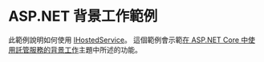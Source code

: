 # <a name="aspnet-background-tasks-sample"></a>ASP.NET 背景工作範例

此範例說明如何使用 [IHostedService](https://docs.microsoft.com/dotnet/api/microsoft.extensions.hosting.ihostedservice)。 這個範例會示範[在 ASP.NET Core 中使用託管服務的背景工作](https://docs.microsoft.com/aspnet/core/fundamentals/host/hosted-services)主題中所述的功能。
